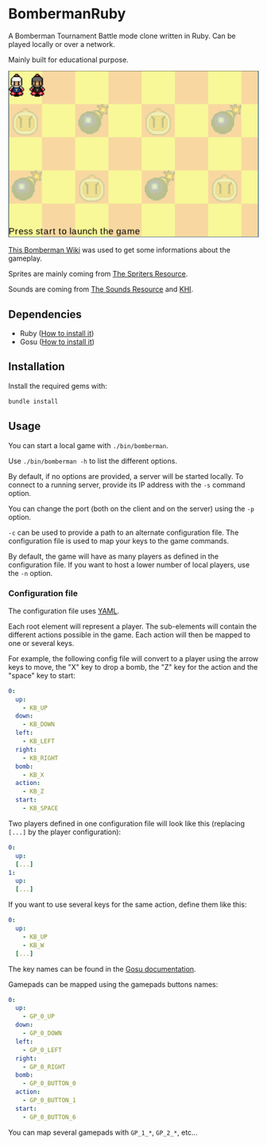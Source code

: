 # BombermanRuby

A Bomberman Tournament Battle mode clone written in Ruby. Can be played locally or over a network.

Mainly built for educational purpose.

![gameplay](./assets/readme/gameplay.gif?raw=true)

[This Bomberman Wiki](https://bomberman.fandom.com/wiki/Bomberman_Tournament) was used to get some informations about the gameplay.

Sprites are mainly coming from [The Spriters Resource](https://www.spriters-resource.com/game_boy_advance/bombertourn/).

Sounds are coming from [The Sounds Resource](https://www.sounds-resource.com/game_boy_advance/bombermantournament/sound/8848/) and [KHI](https://downloads.khinsider.com/game-soundtracks/album/bomberman-tournament-gba).


## Dependencies

- Ruby ([How to install it](https://www.ruby-lang.org/en/documentation/installation/))
- Gosu ([How to install it](https://github.com/gosu/gosu/wiki#installation))

## Installation

Install the required gems with:

```ruby
bundle install
```

## Usage

You can start a local game with `./bin/bomberman`.

Use `./bin/bomberman -h` to list the different options.

By default, if no options are provided, a server will be started locally. To connect to a running server, provide its IP address with the `-s` command option.

You can change the port (both on the client and on the server) using the `-p` option.

`-c` can be used to provide a path to an alternate configuration file. The configuration file is used to map your keys to the game commands.

By default, the game will have as many players as defined in the configuration file. If you want to host a lower number of local players, use the `-n` option.

### Configuration file

The configuration file uses [YAML](https://yaml.org/).

Each root element will represent a player. The sub-elements will contain the different actions possible in the game. Each action will then be mapped to one or several keys.

For example, the following config file will convert to a player using the arrow keys to move, the "X" key to drop a bomb, the "Z" key for the action and the "space" key to start:
```yml
0:
  up:
    - KB_UP
  down:
    - KB_DOWN
  left:
    - KB_LEFT
  right:
    - KB_RIGHT
  bomb:
    - KB_X
  action:
    - KB_Z
  start:
    - KB_SPACE
```

Two players defined in one configuration file will look like this (replacing `[...]` by the player configuration):
```yml
0:
  up:
  [...]
1:
  up:
  [...]
```


If you want to use several keys for the same action, define them like this:
```yml
0:
  up:
    - KB_UP
    - KB_W
  [...]
```

The key names can be found in the [Gosu documentation](https://www.rubydoc.info/gems/gosu/Gosu#KB_0%E2%80%A6KB_9-constant).

Gamepads can be mapped using the gamepads buttons names:
```yml
0:
  up:
    - GP_0_UP
  down:
    - GP_0_DOWN
  left:
    - GP_0_LEFT
  right:
    - GP_0_RIGHT
  bomb:
    - GP_0_BUTTON_0
  action:
    - GP_0_BUTTON_1
  start:
    - GP_0_BUTTON_6
```
You can map several gamepads with `GP_1_*`, `GP_2_*`, etc...
